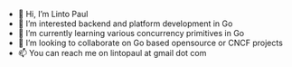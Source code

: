 - 👋 Hi, I’m Linto Paul
- 👀 I’m interested backend and platform development in Go
- 🌱 I’m currently learning various concurrency primitives in Go
- 💞️ I’m looking to collaborate on Go based opensource or CNCF projects
- 📫 You can reach me on lintopaul at gmail dot com

<!---
lintopaul/lintopaul is a ✨ special ✨ repository because its `README.md` (this file) appears on your GitHub profile.
You can click the Preview link to take a look at your changes.
--->
